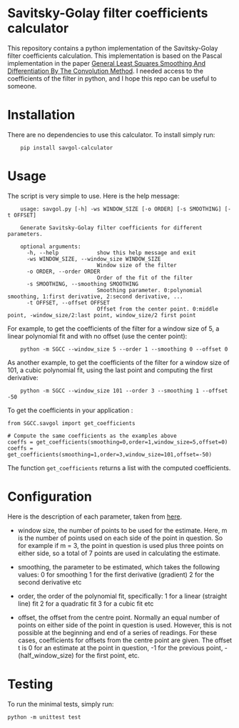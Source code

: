 # Savitsky-Golay filter coefficients calculator

This repository contains a python implementation of the Savitsky-Golay filter coefficients calculation. This implementation is based on the Pascal implementation in the paper [General Least Squares Smoothing And Differentiation By The Convolution Method](http://www.personal.psu.edu/users/m/r/mrh318/Gorry-AC-1990.pdf). I needed access to the coefficients of the filter in python, and I hope this repo can be useful to someone.

# Installation

There are no dependencies to use this calculator. To install simply run:

```
    pip install savgol-calculator
```

# Usage

The script is very simple to use. Here is the help message:

```
    usage: savgol.py [-h] -ws WINDOW_SIZE [-o ORDER] [-s SMOOTHING] [-t OFFSET]

    Generate Savitsky-Golay filter coefficients for different parameters.

    optional arguments:
      -h, --help            show this help message and exit
      -ws WINDOW_SIZE, --window_size WINDOW_SIZE
                            Window size of the filter
      -o ORDER, --order ORDER
                            Order of the fit of the filter
      -s SMOOTHING, --smoothing SMOOTHING
                            Smoothing parameter. 0:polynomial smoothing, 1:first derivative, 2:second derivative, ...
      -t OFFSET, --offset OFFSET
                            Offset from the center point. 0:middle point, -window_size/2:last point, window_size/2 first point
```

For example, to get the coefficients of the filter for a window size of 5, a linear polynomial fit and with no offset (use the center point):

```
    python -m SGCC --window_size 5 --order 1 --smoothing 0 --offset 0
```

As another example, to get the coefficients of the filter for a window size of 101, a cubic polynomial fit, using the last point and computing the first derivative:

```
    python -m SGCC --window_size 101 --order 3 --smoothing 1 --offset -50
```

To get the coefficients in your application :

```
from SGCC.savgol import get_coefficients

# Compute the same coefficients as the examples above
coeffs = get_coefficients(smoothing=0,order=1,window_size=5,offset=0)
coeffs = get_coefficients(smoothing=1,order=3,window_size=101,offset=-50)
```

The function `get_coefficients` returns a list with the computed coefficients.

# Configuration

Here is the description of each parameter, taken from [here](http://www.users.waitrose.com/~robinjames/SG/parameters.html).

- window size, the number of points to be used for the estimate. Here, m is the number of points used on each side of the point in question. So for example if m = 3, the point in question is used plus three points on either side, so a total of 7 points are used in calculating the estimate.
    
- smoothing, the parameter to be estimated, which takes the following values:
        0 for smoothing
        1 for the first derivative (gradient)
        2 for the second derivative
        etc
    
- order, the order of the polynomial fit, specifically:
        1 for a linear (straight line) fit
        2 for a quadratic fit
        3 for a cubic fit
        etc
    
- offset, the offset from the centre point. Normally an equal number of points on either side of the point in question is used. However, this is not possible at the beginning and end of a series of readings. For these cases, coefficients for offsets from the centre point are given. The offset t is 0 for an estimate at the point in question, -1 for the previous point, -(half_window_size) for the first point, etc.


# Testing

To run the minimal tests, simply run:

```
python -m unittest test
```
